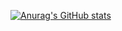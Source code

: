 [![Anurag's GitHub stats](https://github-readme-stats.vercel.app/api?username=jotalive7)](https://github.com/anuraghazra/github-readme-stats)

